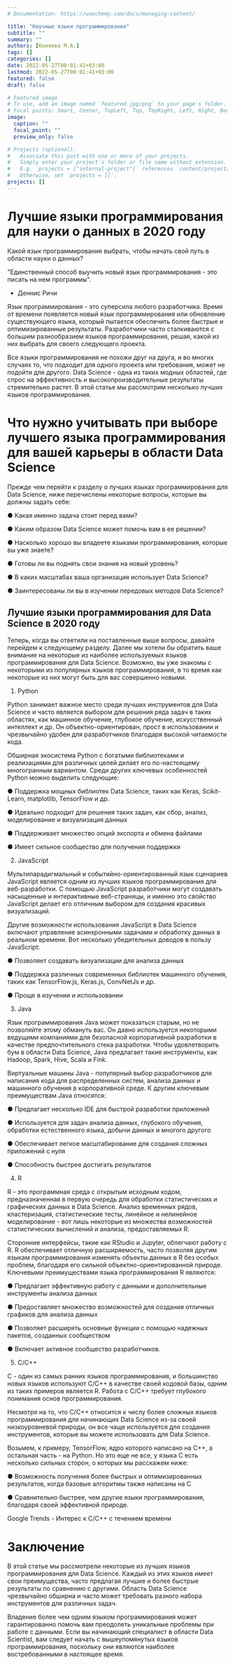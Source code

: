 ```yaml
---
# Documentation: https://wowchemy.com/docs/managing-content/

title: "Научные языки программирования"
subtitle: ""
summary: ""
authors: [Коняева М.А.]
tags: []
categories: []
date: 2022-05-27T00:01:41+03:00
lastmod: 2022-05-27T00:01:41+03:00
featured: false
draft: false

# Featured image
# To use, add an image named `featured.jpg/png` to your page's folder.
# Focal points: Smart, Center, TopLeft, Top, TopRight, Left, Right, BottomLeft, Bottom, BottomRight.
image:
  caption: ""
  focal_point: ""
  preview_only: false

# Projects (optional).
#   Associate this post with one or more of your projects.
#   Simply enter your project's folder or file name without extension.
#   E.g. `projects = ["internal-project"]` references `content/project/deep-learning/index.md`.
#   Otherwise, set `projects = []`.
projects: []
---
```


# Лучшие языки программирования для науки о данных в 2020 году

Какой язык программирования выбрать, чтобы начать свой путь в области науки о данных?

"Единственный способ выучить новый язык программирования - это писать на нем программы".
- Деннис Ричи

Язык программирования - это суперсила любого разработчика. Время от времени появляется новый язык программирования или обновление существующего языка, который пытается обеспечить более быстрые и оптимизированные результаты. Разработчики часто сталкиваются с большим разнообразием языков программирования, решая, какой из них выбрать для своего следующего проекта.

Все языки программирования не похожи друг на друга, и во многих случаях то, что подходит для одного проекта или требования, может не подойти для другого. Data Science - одна из таких модных областей, где спрос на эффективность и высокопроизводительные результаты стремительно растет. В этой статье мы рассмотрим несколько лучших языков программирования.

# Что нужно учитывать при выборе лучшего языка программирования для вашей карьеры в области Data Science

Прежде чем перейти к разделу о лучших языках программирования для Data Science, ниже перечислены некоторые вопросы, которые вы должны задать себе:

● Какая именно задача стоит перед вами?

● Каким образом Data Science может помочь вам в ее решении?

● Насколько хорошо вы владеете языками программирования, которые вы уже знаете?

● Готовы ли вы поднять свои знания на новый уровень?

● В каких масштабах ваша организация использует Data Science?

● Заинтересованы ли вы в изучении передовых методов Data Science?

## Лучшие языки программирования для Data Science в 2020 году

Теперь, когда вы ответили на поставленные выше вопросы, давайте перейдем к следующему разделу. Далее мы хотели бы обратить ваше внимание на некоторые из наиболее используемых языков программирования для Data Science. Возможно, вы уже знакомы с некоторыми из популярных языков программирования, в то время как некоторые из них могут быть для вас совершенно новыми.

1. Python

Python занимает важное место среди лучших инструментов для Data Science и часто является выбором для решения ряда задач в таких областях, как машинное обучение, глубокое обучение, искусственный интеллект и др. Он объектно-ориентирован, прост в использовании и чрезвычайно удобен для разработчиков благодаря высокой читаемости кода.

Обширная экосистема Python с богатыми библиотеками и реализациями для различных целей делает его по-настоящему многогранным вариантом. Среди других ключевых особенностей Python можно выделить следующие:

● Поддержка мощных библиотек Data Science, таких как Keras, Scikit-Learn, matplotlib, TensorFlow и др.

● Идеально подходит для решения таких задач, как сбор, анализ, моделирование и визуализация данных

● Поддерживает множество опций экспорта и обмена файлами

● Имеет сильное сообщество для получения поддержки

2. JavaScript

Мультипарадигмальный и событийно-ориентированный язык сценариев JavaScript является одним из лучших языков программирования для веб-разработки. С помощью JavaScript разработчики могут создавать насыщенные и интерактивные веб-страницы, и именно это свойство JavaScript делает его отличным выбором для создания красивых визуализаций.

Другие возможности использования JavaScript в Data Science включают управление асинхронными задачами и обработку данных в реальном времени. Вот несколько убедительных доводов в пользу JavaScript:

● Позволяет создавать визуализации для анализа данных

● Поддержка различных современных библиотек машинного обучения, таких как TensorFlow.js, Keras.js, ConvNetJs и др.

● Проще в изучении и использовании

3. Java

Язык программирования Java может показаться старым, но не позволяйте этому обмануть вас. Он давно используется некоторыми ведущими компаниями для безопасной корпоративной разработки в качестве предпочтительного стека разработки. Чтобы удовлетворить бум в области Data Science, Java предлагает такие инструменты, как Hadoop, Spark, Hive, Scala и Fink.

Виртуальные машины Java - популярный выбор разработчиков для написания кода для распределенных систем, анализа данных и машинного обучения в корпоративной среде. К другим ключевым преимуществам Java относятся:

● Предлагает несколько IDE для быстрой разработки приложений

● Используется для задач анализа данных, глубокого обучения, обработки естественного языка, добычи данных и многого другого

● Обеспечивает легкое масштабирование для создания сложных приложений с нуля

● Способность быстрее достигать результатов

4. R

R - это программная среда с открытым исходным кодом, предназначенная в первую очередь для обработки статистических и графических данных в Data Science. Анализ временных рядов, кластеризация, статистические тесты, линейное и нелинейное моделирование - вот лишь некоторые из множества возможностей статистических вычислений и анализа, предоставляемых R.

Сторонние интерфейсы, такие как RStudio и Jupyter, облегчают работу с R. R обеспечивает отличную расширяемость, часто позволяя другим языкам программирования изменять объекты данных в R без особых проблем, благодаря его сильной объектно-ориентированной природе. Ключевыми преимуществами языка программирования R являются:

● Предлагает эффективную работу с данными и дополнительные инструменты анализа данных

● Предоставляет множество возможностей для создания отличных графиков для анализа данных

● Позволяет расширять основные функции с помощью надежных пакетов, созданных сообществом

● Включает активное сообщество разработчиков.

5. C/C++

C - один из самых ранних языков программирования, и большинство новых языков используют C/C++ в качестве своей кодовой базы, одним из таких примеров является R. Работа с C/C++ требует глубокого понимания основ программирования.

Несмотря на то, что C/C++ относится к числу более сложных языков программирования для начинающих Data Science из-за своей низкоуровневой природы, он все чаще используется для создания инструментов, которые вы можете использовать для Data Science.

Возьмем, к примеру, TensorFlow, ядро которого написано на C++, а остальная часть - на Python. Но это еще не все, у языка C есть несколько сильных сторон, о которых мы расскажем ниже:

● Возможность получения более быстрых и оптимизированных результатов, когда базовые алгоритмы также написаны на C

● Сравнительно быстрее, чем другие языки программирования, благодаря своей эффективной природе.

Google Trends - Интерес к C/C++ с течением времени

# Заключение

В этой статье мы рассмотрели некоторые из лучших языков программирования для Data Science. Каждый из этих языков имеет свои преимущества, часто предлагая лучшие и более быстрые результаты по сравнению с другими. Область Data Science чрезвычайно обширна и часто может требовать разного набора инструментов для различных задач.

Владение более чем одним языком программирования может гарантированно помочь вам преодолеть уникальные проблемы при работе с данными. Если вы начинающий специалист в области Data Scientist, вам следует начать с вышеупомянутых языков программирования, поскольку они являются наиболее востребованными в настоящее время.